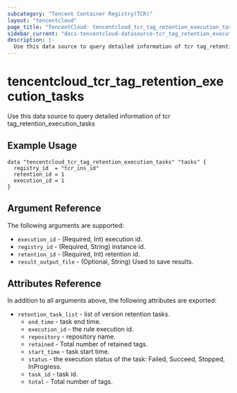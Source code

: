 ```yaml
---
subcategory: "Tencent Container Registry(TCR)"
layout: "tencentcloud"
page_title: "TencentCloud: tencentcloud_tcr_tag_retention_execution_tasks"
sidebar_current: "docs-tencentcloud-datasource-tcr_tag_retention_execution_tasks"
description: |-
  Use this data source to query detailed information of tcr tag_retention_execution_tasks
---
```


# tencentcloud_tcr_tag_retention_execution_tasks

Use this data source to query detailed information of tcr tag_retention_execution_tasks

## Example Usage

```hcl
data "tencentcloud_tcr_tag_retention_execution_tasks" "tasks" {
  registry_id  = "tcr_ins_id"
  retention_id = 1
  execution_id = 1
}
```

## Argument Reference

The following arguments are supported:

* `execution_id` - (Required, Int) execution id.
* `registry_id` - (Required, String) instance id.
* `retention_id` - (Required, Int) retention id.
* `result_output_file` - (Optional, String) Used to save results.

## Attributes Reference

In addition to all arguments above, the following attributes are exported:

* `retention_task_list` - list of version retention tasks.
  * `end_time` - task end time.
  * `execution_id` - the rule execution id.
  * `repository` - repository name.
  * `retained` - Total number of retained tags.
  * `start_time` - task start time.
  * `status` - the execution status of the task: Failed, Succeed, Stopped, InProgress.
  * `task_id` - task id.
  * `total` - Total number of tags.


